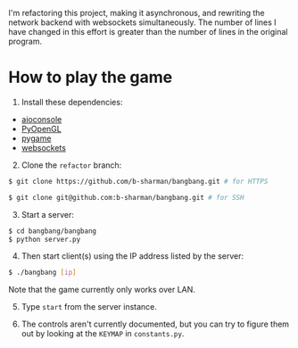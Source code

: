 I'm refactoring this project, making it asynchronous, and rewriting the network backend with websockets simultaneously. The number of lines I have changed in this effort is greater than the number of lines in the original program.

# How to play the game

1. Install these dependencies:
* [aioconsole](https://aioconsole.readthedocs.io/en/latest/)
* [PyOpenGL](https://pyopengl.sourceforge.net/)
* [pygame](https://www.pygame.org/news)
* [websockets](https://websockets.readthedocs.io/en/stable/)

2. Clone the `refactor` branch:
```sh
$ git clone https://github.com/b-sharman/bangbang.git # for HTTPS
```
```sh
$ git clone git@github.com:b-sharman/bangbang.git # for SSH
```

3. Start a server:
```sh
$ cd bangbang/bangbang
$ python server.py
```

4. Then start client(s) using the IP address listed by the server:
```sh
$ ./bangbang [ip]
```
Note that the game currently only works over LAN.

5. Type `start` from the server instance.

6. The controls aren't currently documented, but you can try to figure them out by looking at the `KEYMAP` in `constants.py`.
